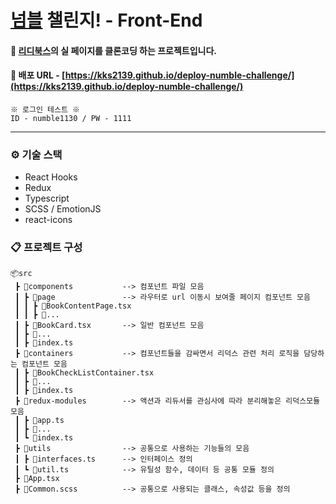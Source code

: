 # [넘블](https://www.numble.it/) 챌린지! - Front-End

#### 🔨 [리디북스](https://ridibooks.com/)의 실 페이지를 클론코딩 하는 프로젝트입니다.
    
#### 📌 배포 URL - [https://kks2139.github.io/deploy-numble-challenge/](https://kks2139.github.io/deploy-numble-challenge/)

```
※ 로그인 테스트 ※ 
ID - numble1130 / PW - 1111
```

-----

### ⚙ 기술 스택
* React Hooks
* Redux
* Typescript
* SCSS / EmotionJS
* react-icons 


### 📋 프로젝트 구성
```
📦src
 ┣ 📂components           --> 컴포넌트 파일 모음
 ┃ ┣ 📂page               --> 라우터로 url 이동시 보여줄 페이지 컴포넌트 모음 
 ┃ ┃ ┣ 📜BookContentPage.tsx
 ┃ ┃ ┣ 📜...
 ┃ ┣ 📜BookCard.tsx       --> 일반 컴포넌트 모음
 ┃ ┣ 📜...
 ┃ ┣ 📜index.ts
 ┣ 📂containers           --> 컴포넌트들을 감싸면서 리덕스 관련 처리 로직을 담당하는 컴포넌트 모음
 ┃ ┣ 📜BookCheckListContainer.tsx 
 ┃ ┣ 📜...
 ┃ ┣ 📜index.ts
 ┣ 📂redux-modules        --> 액션과 리듀서를 관심사에 따라 분리해놓은 리덕스모듈 모음
 ┃ ┣ 📜app.ts
 ┃ ┣ 📜...
 ┃ ┗ 📜index.ts
 ┣ 📂utils                --> 공통으로 사용하는 기능들의 모음
 ┃ ┣ 📜interfaces.ts      --> 인터페이스 정의
 ┃ ┗ 📜util.ts            --> 유틸성 함수, 데이터 등 공통 모듈 정의
 ┣ 📜App.tsx
 ┣ 📜Common.scss          --> 공통으로 사용되는 클래스, 속성값 등을 정의
 ```

